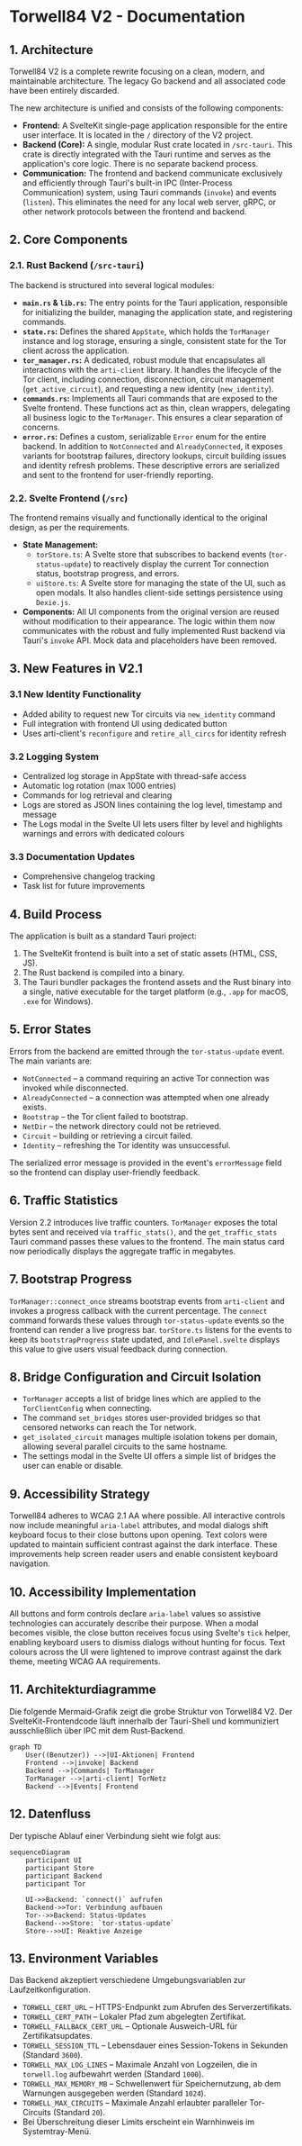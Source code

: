 # Torwell84 V2 - Documentation

## 1. Architecture

Torwell84 V2 is a complete rewrite focusing on a clean, modern, and maintainable architecture. The legacy Go backend and all associated code have been entirely discarded.

The new architecture is unified and consists of the following components:

-   **Frontend:** A SvelteKit single-page application responsible for the entire user interface. It is located in the `/` directory of the V2 project.
-   **Backend (Core):** A single, modular Rust crate located in `/src-tauri`. This crate is directly integrated with the Tauri runtime and serves as the application's core logic. There is no separate backend process.
-   **Communication:** The frontend and backend communicate exclusively and efficiently through Tauri's built-in IPC (Inter-Process Communication) system, using Tauri commands (`invoke`) and events (`listen`). This eliminates the need for any local web server, gRPC, or other network protocols between the frontend and backend.

## 2. Core Components

### 2.1. Rust Backend (`/src-tauri`)

The backend is structured into several logical modules:

-   **`main.rs` & `lib.rs`:** The entry points for the Tauri application, responsible for initializing the builder, managing the application state, and registering commands.
-   **`state.rs`:** Defines the shared `AppState`, which holds the `TorManager` instance and log storage, ensuring a single, consistent state for the Tor client across the application.
-   **`tor_manager.rs`:** A dedicated, robust module that encapsulates all interactions with the `arti-client` library. It handles the lifecycle of the Tor client, including connection, disconnection, circuit management (`get_active_circuit`), and requesting a new identity (`new_identity`).
-   **`commands.rs`:** Implements all Tauri commands that are exposed to the Svelte frontend. These functions act as thin, clean wrappers, delegating all business logic to the `TorManager`. This ensures a clear separation of concerns.
-   **`error.rs`:** Defines a custom, serializable `Error` enum for the entire backend. In addition to `NotConnected` and `AlreadyConnected`, it exposes variants for bootstrap failures, directory lookups, circuit building issues and identity refresh problems. These descriptive errors are serialized and sent to the frontend for user-friendly reporting.

### 2.2. Svelte Frontend (`/src`)

The frontend remains visually and functionally identical to the original design, as per the requirements.

-   **State Management:**
    -   `torStore.ts`: A Svelte store that subscribes to backend events (`tor-status-update`) to reactively display the current Tor connection status, bootstrap progress, and errors.
    -   `uiStore.ts`: A Svelte store for managing the state of the UI, such as open modals. It also handles client-side settings persistence using `Dexie.js`.
-   **Components:** All UI components from the original version are reused without modification to their appearance. The logic within them now communicates with the robust and fully implemented Rust backend via Tauri's `invoke` API. Mock data and placeholders have been removed.

## 3. New Features in V2.1

### 3.1 New Identity Functionality
- Added ability to request new Tor circuits via `new_identity` command
- Full integration with frontend UI using dedicated button
- Uses arti-client's `reconfigure` and `retire_all_circs` for identity refresh

### 3.2 Logging System
- Centralized log storage in AppState with thread-safe access
- Automatic log rotation (max 1000 entries)
- Commands for log retrieval and clearing
- Logs are stored as JSON lines containing the log level, timestamp and message
- The Logs modal in the Svelte UI lets users filter by level and highlights
  warnings and errors with dedicated colours

### 3.3 Documentation Updates
- Comprehensive changelog tracking
- Task list for future improvements

## 4. Build Process

The application is built as a standard Tauri project:

1.  The SvelteKit frontend is built into a set of static assets (HTML, CSS, JS).
2.  The Rust backend is compiled into a binary.
3.  The Tauri bundler packages the frontend assets and the Rust binary into a single, native executable for the target platform (e.g., `.app` for macOS, `.exe` for Windows).

## 5. Error States

Errors from the backend are emitted through the `tor-status-update` event. The main variants are:

- `NotConnected` – a command requiring an active Tor connection was invoked while disconnected.
- `AlreadyConnected` – a connection was attempted when one already exists.
- `Bootstrap` – the Tor client failed to bootstrap.
- `NetDir` – the network directory could not be retrieved.
- `Circuit` – building or retrieving a circuit failed.
- `Identity` – refreshing the Tor identity was unsuccessful.

The serialized error message is provided in the event's `errorMessage` field so the frontend can display user-friendly feedback.

## 6. Traffic Statistics

Version 2.2 introduces live traffic counters. `TorManager` exposes the total bytes
sent and received via `traffic_stats()`, and the `get_traffic_stats` Tauri command
passes these values to the frontend. The main status card now periodically
displays the aggregate traffic in megabytes.

## 7. Bootstrap Progress

`TorManager::connect_once` streams bootstrap events from `arti-client` and
invokes a progress callback with the current percentage. The `connect` command
forwards these values through `tor-status-update` events so the frontend can
render a live progress bar. `torStore.ts` listens for the events to keep its
`bootstrapProgress` state updated, and `IdlePanel.svelte` displays this value to
give users visual feedback during connection.

## 8. Bridge Configuration and Circuit Isolation

- `TorManager` accepts a list of bridge lines which are applied to the `TorClientConfig` when connecting.
- The command `set_bridges` stores user-provided bridges so that censored networks can reach the Tor network.
- `get_isolated_circuit` manages multiple isolation tokens per domain, allowing several parallel circuits to the same hostname.
- The settings modal in the Svelte UI offers a simple list of bridges the user can enable or disable.

## 9. Accessibility Strategy

Torwell84 adheres to WCAG 2.1 AA where possible. All interactive controls now include meaningful `aria-label` attributes, and modal dialogs shift keyboard focus to their close buttons upon opening. Text colors were updated to maintain sufficient contrast against the dark interface. These improvements help screen reader users and enable consistent keyboard navigation.

## 10. Accessibility Implementation

All buttons and form controls declare `aria-label` values so assistive technologies can accurately describe their purpose. When a modal becomes visible, the close button receives focus using Svelte's `tick` helper, enabling keyboard users to dismiss dialogs without hunting for focus. Text colours across the UI were lightened to improve contrast against the dark theme, meeting WCAG AA requirements.

## 11. Architekturdiagramme

Die folgende Mermaid-Grafik zeigt die grobe Struktur von Torwell84 V2. Der SvelteKit-Frontendcode läuft innerhalb der Tauri-Shell und kommuniziert ausschließlich über IPC mit dem Rust-Backend.

```mermaid
graph TD
    User((Benutzer)) -->|UI-Aktionen| Frontend
    Frontend -->|invoke| Backend
    Backend -->|Commands| TorManager
    TorManager -->|arti-client| TorNetz
    Backend -->|Events| Frontend
```

## 12. Datenfluss

Der typische Ablauf einer Verbindung sieht wie folgt aus:

```mermaid
sequenceDiagram
    participant UI
    participant Store
    participant Backend
    participant Tor

    UI->>Backend: `connect()` aufrufen
    Backend->>Tor: Verbindung aufbauen
    Tor-->>Backend: Status-Updates
    Backend-->>Store: `tor-status-update`
    Store-->>UI: Reaktive Anzeige
```

## 13. Environment Variables

Das Backend akzeptiert verschiedene Umgebungsvariablen zur Laufzeitkonfiguration.

- `TORWELL_CERT_URL` – HTTPS-Endpunkt zum Abrufen des Serverzertifikats.
- `TORWELL_CERT_PATH` – Lokaler Pfad zum abgelegten Zertifikat.
- `TORWELL_FALLBACK_CERT_URL` – Optionale Ausweich-URL für Zertifikatsupdates.
- `TORWELL_SESSION_TTL` – Lebensdauer eines Session-Tokens in Sekunden (Standard `3600`).
- `TORWELL_MAX_LOG_LINES` – Maximale Anzahl von Logzeilen, die in `torwell.log` aufbewahrt werden (Standard `1000`).
- `TORWELL_MAX_MEMORY_MB` – Schwellenwert für Speichernutzung, ab dem Warnungen ausgegeben werden (Standard `1024`).
- `TORWELL_MAX_CIRCUITS` – Maximale Anzahl erlaubter paralleler Tor-Circuits (Standard `20`).
- Bei Überschreitung dieser Limits erscheint ein Warnhinweis im Systemtray-Menü.

